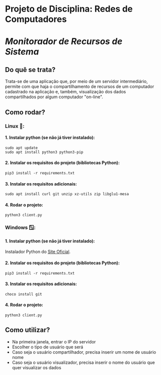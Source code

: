 # Projeto de Disciplina: Redes de Computadores
# *Monitorador de Recursos de Sistema*

## Do quê se trata?

Trata-se de uma aplicação que, por meio de um servidor intermediário, permite com que haja o compartilhamento de recursos de um computador cadastrado na aplicação e, também, visualização dos dados compartilhados por algum computador "on-line".

## Como rodar?

### Linux 🐧:

#### 1. Instalar python (se não já tiver instalado):
```
sudo apt update
sudo apt install python3 python3-pip
```

#### 2. Instalar os requisitos do projeto (bibliotecas Python):
```
pip3 install -r requirements.txt
```

#### 3. Instalar os requisitos adicionais:
```
sudo apt install curl git unzip xz-utils zip libglu1-mesa
```

#### 4. Rodar o projeto:
```
python3 client.py
```
### Windows 🪟:

#### 1. Instalar python (se não já tiver instalado):
Instalador Python do [Site Oficial](https://www.python.org/downloads/).

#### 2. Instalar os requisitos do projeto (bibliotecas Python):
```
pip3 install -r requirements.txt
```

#### 3. Instalar os requisitos adicionais:
```
choco install git
```

#### 4. Rodar o projeto:
```
python3 client.py
```

## Como utilizar?

- Na primeira janela, entrar o IP do servidor
- Escolher o tipo de usuário que será
- Caso seja o usuário compartilhador, precisa inserir um nome de usuário nome
- Caso seja o usuário visualizador, precisa inserir o nome do usuário que quer visualizar os dados

